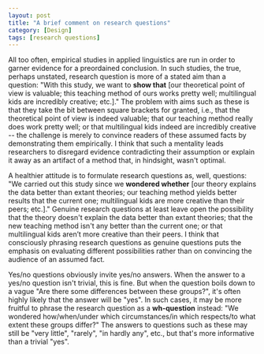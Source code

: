 ```yaml
---
layout: post
title: "A brief comment on research questions"
category: [Design]
tags: [research questions]
---
```


All too often, empirical studies in applied linguistics are run in order to garner evidence for a preordained conclusion. In such studies, the true, perhaps unstated, research question is more of a stated aim than a question: "With this study, we want to **show that** [our theoretical point of view is valuable; this teaching method of ours works pretty well; multilingual kids are incredibly creative; etc.]." The problem with aims such as these is that they take the bit between square brackets for granted, i.e., that the theoretical point of view is indeed valuable; that our teaching method really does work pretty well; or that multilingual kids indeed are incredibly creative -- the challenge is merely to convince readers of these assumed facts by demonstrating them empirically. I think that such a mentality leads researchers to disregard evidence contradicting their assumption or explain it away as an artifact of a method that, in hindsight, wasn't optimal.

A healthier attitude is to formulate research questions as, well, questions: "We carried out this study since we **wondered whether** [our theory explains the data better than extant theories; our teaching method yields better results that the current one; multilingual kids are more creative than their peers; etc.]." Genuine research questions at least leave open the possibility that the theory doesn't explain the data better than extant theories; that the new teaching method isn't any better than the current one; or that multilingual kids aren’t more creative than their peers. I think that consciously phrasing research questions as genuine questions puts the emphasis on evaluating different possibilities rather than on convincing the audience of an assumed fact.

Yes/no questions obviously invite yes/no answers. When the answer to a yes/no question isn't trivial, this is fine. But when the question boils down to a vague "Are there some differences between these groups?", it's often highly likely that the answer will be "yes". In such cases, it may be more fruitful to phrase the research question as a **wh-question** instead: "We wondered how/when/under which circumstances/in which respects/to what extent these groups differ?" The answers to questions such as these may still be "very little", "rarely", "in hardly any", etc., but that's more informative than a trivial "yes".
